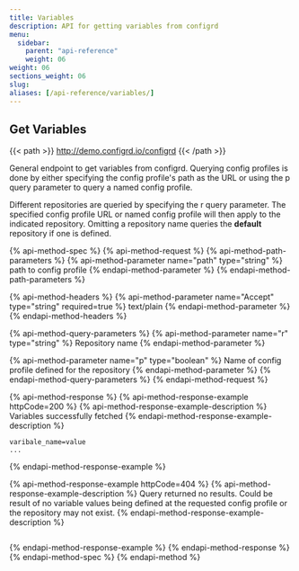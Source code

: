 ```yaml
---
title: Variables
description: API for getting variables from configrd
menu:
  sidebar:
    parent: "api-reference"
    weight: 06
weight: 06
sections_weight: 06
slug:
aliases: [/api-reference/variables/]
---
```


## Get Variables

{{< path >}}
http://demo.configrd.io/configrd
{{< /path >}}

General endpoint to get variables from configrd. Querying config profiles is done by either specifying the config profile's path as the URL or using the p query parameter to query a named config profile.  
  
Different repositories are queried by specifying the r query parameter. The specified config profile URL or named config profile will then apply to the indicated repository. Omitting a repository name queries the **default** repository if one is defined.  

{% api-method-spec %}
{% api-method-request %}
{% api-method-path-parameters %}
{% api-method-parameter name="path" type="string" %}
path to config profile
{% endapi-method-parameter %}
{% endapi-method-path-parameters %}

{% api-method-headers %}
{% api-method-parameter name="Accept" type="string" required=true %}
text/plain
{% endapi-method-parameter %}
{% endapi-method-headers %}

{% api-method-query-parameters %}
{% api-method-parameter name="r" type="string" %}
Repository name
{% endapi-method-parameter %}

{% api-method-parameter name="p" type="boolean" %}
Name of config profile defined for the repository
{% endapi-method-parameter %}
{% endapi-method-query-parameters %}
{% endapi-method-request %}

{% api-method-response %}
{% api-method-response-example httpCode=200 %}
{% api-method-response-example-description %}
Variables successfully fetched
{% endapi-method-response-example-description %}

```text
varibale_name=value
...
```
{% endapi-method-response-example %}

{% api-method-response-example httpCode=404 %}
{% api-method-response-example-description %}
Query returned no results. Could be result of no variable values being defined at the requested config profile or the repository may not exist.
{% endapi-method-response-example-description %}

```

```
{% endapi-method-response-example %}
{% endapi-method-response %}
{% endapi-method-spec %}
{% endapi-method %}
